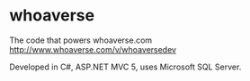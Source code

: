 whoaverse
=========

The code that powers whoaverse.com  http://www.whoaverse.com/v/whoaversedev

Developed in C#, ASP.NET MVC 5, uses Microsoft SQL Server.
